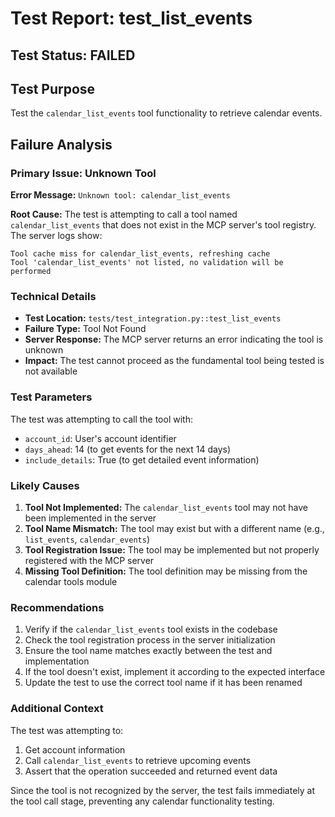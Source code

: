 # Test Report: test_list_events

## Test Status: FAILED

## Test Purpose
Test the `calendar_list_events` tool functionality to retrieve calendar events.

## Failure Analysis

### Primary Issue: Unknown Tool
**Error Message:** `Unknown tool: calendar_list_events`

**Root Cause:** The test is attempting to call a tool named `calendar_list_events` that does not exist in the MCP server's tool registry. The server logs show:
```
Tool cache miss for calendar_list_events, refreshing cache
Tool 'calendar_list_events' not listed, no validation will be performed
```

### Technical Details
- **Test Location:** `tests/test_integration.py::test_list_events`
- **Failure Type:** Tool Not Found
- **Server Response:** The MCP server returns an error indicating the tool is unknown
- **Impact:** The test cannot proceed as the fundamental tool being tested is not available

### Test Parameters
The test was attempting to call the tool with:
- `account_id`: User's account identifier
- `days_ahead`: 14 (to get events for the next 14 days)
- `include_details`: True (to get detailed event information)

### Likely Causes
1. **Tool Not Implemented:** The `calendar_list_events` tool may not have been implemented in the server
2. **Tool Name Mismatch:** The tool may exist but with a different name (e.g., `list_events`, `calendar_events`)
3. **Tool Registration Issue:** The tool may be implemented but not properly registered with the MCP server
4. **Missing Tool Definition:** The tool definition may be missing from the calendar tools module

### Recommendations
1. Verify if the `calendar_list_events` tool exists in the codebase
2. Check the tool registration process in the server initialization
3. Ensure the tool name matches exactly between the test and implementation
4. If the tool doesn't exist, implement it according to the expected interface
5. Update the test to use the correct tool name if it has been renamed

### Additional Context
The test was attempting to:
1. Get account information
2. Call `calendar_list_events` to retrieve upcoming events
3. Assert that the operation succeeded and returned event data

Since the tool is not recognized by the server, the test fails immediately at the tool call stage, preventing any calendar functionality testing.
